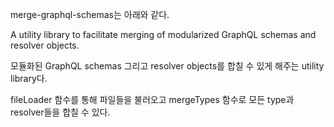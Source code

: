 merge-graphql-schemas는 아래와 같다.

A utility library to facilitate merging of modularized GraphQL schemas and resolver objects.

모듈화된 GraphQL schemas 그리고 resolver objects를 합칠 수 있게 해주는 utility library다.

fileLoader 함수를 통해 파일들을 불러오고 mergeTypes 함수로 모든 type과 resolver들을 합칠 수 있다.
